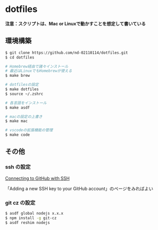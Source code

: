 # dotfiles

**注意：スクリプトは、Mac or Linuxで動かすことを想定して書いている**

## 環境構築

```sh
$ git clone https://github.com/nd-02110114/dotfiles.git
$ cd dotfiles

# Homebrew経由で諸々インストール 
# 最近はLinuxでもHomebrewが使える
$ make brew

# dotfilesの設定
$ make dotfiles
$ source ~/.zshrc

# 各言語をインストール
$ make asdf

# macの設定の上書き
$ make mac

# vscodeの拡張機能の管理
$ make code
```

## その他

### ssh の設定

[Connecting to GitHub with SSH](https://docs.github.com/en/github/authenticating-to-github/connecting-to-github-with-ssh)

「Adding a new SSH key to your GitHub account」のページをみればよい

### git cz の設定

```sh
$ asdf global nodejs x.x.x
$ npm install -g git-cz
$ asdf reshim nodejs
```

